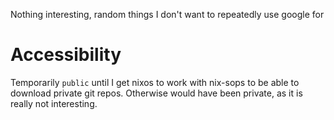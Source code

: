 Nothing interesting, random things I don't want to repeatedly use google for

# Accessibility
Temporarily `public` until I get nixos to work with nix-sops to be able to download private git repos. Otherwise would have been private, as it is really not interesting.
